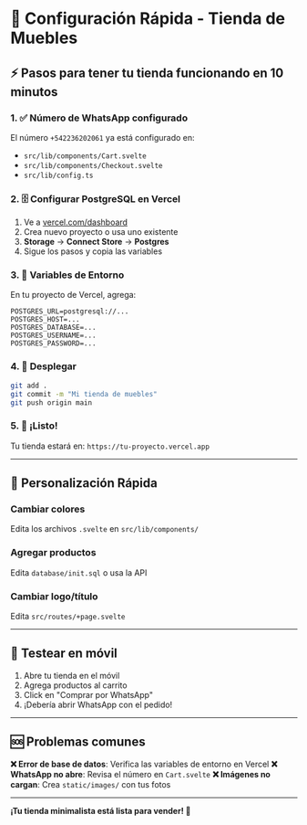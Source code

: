 # 🚀 Configuración Rápida - Tienda de Muebles

## ⚡ Pasos para tener tu tienda funcionando en 10 minutos

### 1. ✅ Número de WhatsApp configurado
El número `+542236202061` ya está configurado en:
- `src/lib/components/Cart.svelte`
- `src/lib/components/Checkout.svelte`
- `src/lib/config.ts`

### 2. 🗄️ Configurar PostgreSQL en Vercel
1. Ve a [vercel.com/dashboard](https://vercel.com/dashboard)
2. Crea nuevo proyecto o usa uno existente
3. **Storage** → **Connect Store** → **Postgres**
4. Sigue los pasos y copia las variables

### 3. 🔑 Variables de Entorno
En tu proyecto de Vercel, agrega:
```
POSTGRES_URL=postgresql://...
POSTGRES_HOST=...
POSTGRES_DATABASE=...
POSTGRES_USERNAME=...
POSTGRES_PASSWORD=...
```

### 4. 🚀 Desplegar
```bash
git add .
git commit -m "Mi tienda de muebles"
git push origin main
```

### 5. 🎯 ¡Listo!
Tu tienda estará en: `https://tu-proyecto.vercel.app`

---

## 🎨 Personalización Rápida

### Cambiar colores
Edita los archivos `.svelte` en `src/lib/components/`

### Agregar productos
Edita `database/init.sql` o usa la API

### Cambiar logo/título
Edita `src/routes/+page.svelte`

---

## 📱 Testear en móvil
1. Abre tu tienda en el móvil
2. Agrega productos al carrito
3. Click en "Comprar por WhatsApp"
4. ¡Debería abrir WhatsApp con el pedido!

---

## 🆘 Problemas comunes

**❌ Error de base de datos**: Verifica las variables de entorno en Vercel
**❌ WhatsApp no abre**: Revisa el número en `Cart.svelte`
**❌ Imágenes no cargan**: Crea `static/images/` con tus fotos

---

**¡Tu tienda minimalista está lista para vender! 🎉** 